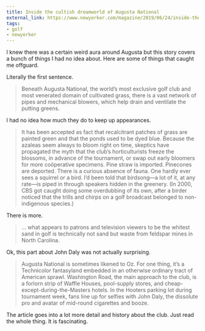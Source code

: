 ```yaml
---
title: Inside the cultish dreamworld of Augusta National
external_link: https://www.newyorker.com/magazine/2019/06/24/inside-the-cultish-dreamworld-of-augusta-national
tags:
- golf
- newyorker
---
```

I knew there was a certain weird aura around Augusta but this story covers a bunch of things I had no idea about. Here are some of things that caught me offguard.

Literally the first sentence.

> Beneath Augusta National, the world’s most exclusive golf club and most venerated domain of cultivated grass, there is a vast network of pipes and mechanical blowers, which help drain and ventilate the putting greens.

I had no idea how much they do to keep up appearances.

> It has been accepted as fact that recalcitrant patches of grass are painted green and that the ponds used to be dyed blue. Because the azaleas seem always to bloom right on time, skeptics have propagated the myth that the club’s horticulturists freeze the blossoms, in advance of the tournament, or swap out early bloomers for more coöperative specimens. Pine straw is imported. Pinecones are deported. There is a curious absence of fauna. One hardly ever sees a squirrel or a bird. I’d been told that birdsong—a lot of it, at any rate—is piped in through speakers hidden in the greenery. (In 2000, CBS got caught doing some overdubbing of its own, after a birder noticed that the trills and chirps on a golf broadcast belonged to non-indigenous species.)

There is more.

> ... what appears to patrons and television viewers to be the whitest sand in golf is technically not sand but waste from feldspar mines in North Carolina.

Ok, this part about John Daly was not actually surprising.

> Augusta National is sometimes likened to Oz. For one thing, it’s a Technicolor fantasyland embedded in an otherwise ordinary tract of American sprawl. Washington Road, the main approach to the club, is a forlorn strip of Waffle Houses, pool-supply stores, and cheap-except-during-the-Masters hotels. In the Hooters parking lot during tournament week, fans line up for selfies with John Daly, the dissolute pro and avatar of mid-round cigarettes and booze. 

The article goes into a lot more detail and history about the club. Just read the whole thing. It is fascinating.
